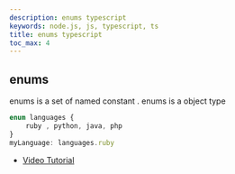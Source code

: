 ```yaml
---
description: enums typescript
keywords: node.js, js, typescript, ts
title: enums typescript
toc_max: 4
---
```


## enums

enums is a set of named constant . enums is a object type

```ts
enum languages {
    ruby , python, java, php
}
myLanguage: languages.ruby
```

 * <a href="https://youtu.be/oeCEZaO__kU " target="_blank">Video Tutorial</a>
